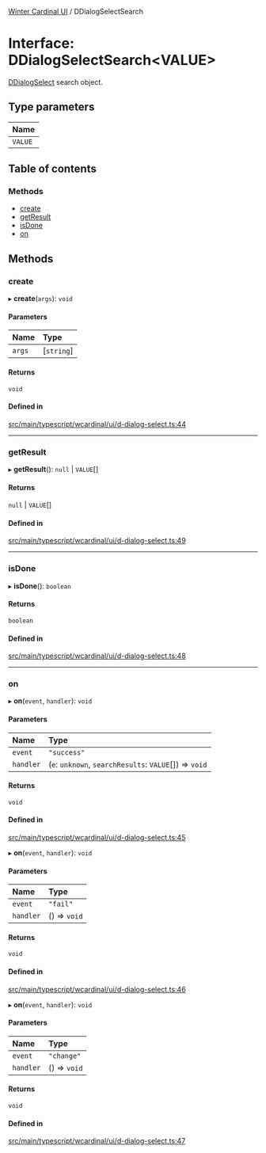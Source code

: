 [Winter Cardinal UI](../README.md) / DDialogSelectSearch

# Interface: DDialogSelectSearch<VALUE\>

[DDialogSelect](../classes/DDialogSelect.md) search object.

## Type parameters

| Name |
| :------ |
| `VALUE` |

## Table of contents

### Methods

- [create](DDialogSelectSearch.md#create)
- [getResult](DDialogSelectSearch.md#getresult)
- [isDone](DDialogSelectSearch.md#isdone)
- [on](DDialogSelectSearch.md#on)

## Methods

### create

▸ **create**(`args`): `void`

#### Parameters

| Name | Type |
| :------ | :------ |
| `args` | [`string`] |

#### Returns

`void`

#### Defined in

[src/main/typescript/wcardinal/ui/d-dialog-select.ts:44](https://github.com/winter-cardinal/winter-cardinal-ui/blob/v0.154.0/src/main/typescript/wcardinal/ui/d-dialog-select.ts#L44)

___

### getResult

▸ **getResult**(): ``null`` \| `VALUE`[]

#### Returns

``null`` \| `VALUE`[]

#### Defined in

[src/main/typescript/wcardinal/ui/d-dialog-select.ts:49](https://github.com/winter-cardinal/winter-cardinal-ui/blob/v0.154.0/src/main/typescript/wcardinal/ui/d-dialog-select.ts#L49)

___

### isDone

▸ **isDone**(): `boolean`

#### Returns

`boolean`

#### Defined in

[src/main/typescript/wcardinal/ui/d-dialog-select.ts:48](https://github.com/winter-cardinal/winter-cardinal-ui/blob/v0.154.0/src/main/typescript/wcardinal/ui/d-dialog-select.ts#L48)

___

### on

▸ **on**(`event`, `handler`): `void`

#### Parameters

| Name | Type |
| :------ | :------ |
| `event` | ``"success"`` |
| `handler` | (`e`: `unknown`, `searchResults`: `VALUE`[]) => `void` |

#### Returns

`void`

#### Defined in

[src/main/typescript/wcardinal/ui/d-dialog-select.ts:45](https://github.com/winter-cardinal/winter-cardinal-ui/blob/v0.154.0/src/main/typescript/wcardinal/ui/d-dialog-select.ts#L45)

▸ **on**(`event`, `handler`): `void`

#### Parameters

| Name | Type |
| :------ | :------ |
| `event` | ``"fail"`` |
| `handler` | () => `void` |

#### Returns

`void`

#### Defined in

[src/main/typescript/wcardinal/ui/d-dialog-select.ts:46](https://github.com/winter-cardinal/winter-cardinal-ui/blob/v0.154.0/src/main/typescript/wcardinal/ui/d-dialog-select.ts#L46)

▸ **on**(`event`, `handler`): `void`

#### Parameters

| Name | Type |
| :------ | :------ |
| `event` | ``"change"`` |
| `handler` | () => `void` |

#### Returns

`void`

#### Defined in

[src/main/typescript/wcardinal/ui/d-dialog-select.ts:47](https://github.com/winter-cardinal/winter-cardinal-ui/blob/v0.154.0/src/main/typescript/wcardinal/ui/d-dialog-select.ts#L47)
